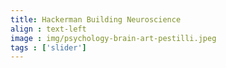 ```yaml
---
title: Hackerman Building Neuroscience
align : text-left
image : img/psychology-brain-art-pestilli.jpeg
tags : ['slider']
---
```

